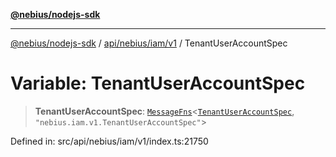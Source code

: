 [**@nebius/nodejs-sdk**](../../../../../README.md)

---

[@nebius/nodejs-sdk](../../../../../README.md) / [api/nebius/iam/v1](../README.md) / TenantUserAccountSpec

# Variable: TenantUserAccountSpec

> **TenantUserAccountSpec**: [`MessageFns`](../../../../../runtime/protos/core/interfaces/MessageFns.md)\<[`TenantUserAccountSpec`](../interfaces/TenantUserAccountSpec.md), `"nebius.iam.v1.TenantUserAccountSpec"`\>

Defined in: src/api/nebius/iam/v1/index.ts:21750
